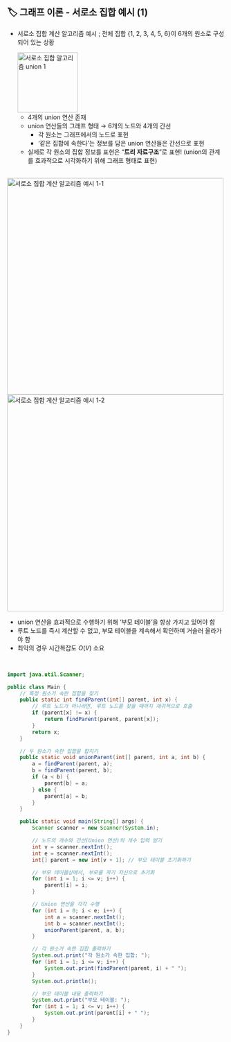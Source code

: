 ## **🏷️ 그래프 이론 - 서로소 집합 예시 (1)**

- 서로소 집합 계산 알고리즘 예시 ; 전체 집합 {1, 2, 3, 4, 5, 6}이 6개의 원소로 구성되어 있는 상황

   <img width="139" alt="서로소 집합 알고리즘 union 1" src="https://github.com/SeoWonLeee/2L24-Algo-Study/assets/148112372/bb5ef960-adf9-432c-bc01-f3cdc6a9f511">
    
    - 4개의 union 연산 존재
    - union 연산들의 그래프 형태 → 6개의 노드와 4개의 간선
        - 각 원소는 그래프에서의 노드로 표현
        - ‘같은 집합에 속한다’는 정보를 담은 union 연산들은 간선으로 표현
    - 실제로 각 원소의 집합 정보를 표현은 “**트리 자료구조**”로 표현! (union의 관계를 효과적으로 시각화하기 위해 그래프 형태로 표현)
<br/>

  <img width="500" alt="서로소 집합 계산 알고리즘 예시 1-1" src="https://github.com/SeoWonLeee/2L24-Algo-Study/assets/148112372/4dbeec65-1138-4bda-9ae3-c152e5f19715">
  <img width="500" alt="서로소 집합 계산 알고리즘 예시 1-2" src="https://github.com/SeoWonLeee/2L24-Algo-Study/assets/148112372/72c1048a-3ff0-4133-9d91-a0e3c91a5c99">
  
  - union 연산을 효과적으로 수행하기 위해 ‘부모 테이블’을 항상 가지고 있어야 함
  - 루트 노드를 즉시 계산할 수 없고, 부모 테이블을 계속해서 확인하며 거슬러 올라가야 함
  - 최악의 경우 시간복잡도 $O(V)$ 소요
</br> 

```java
import java.util.Scanner;

public class Main {
    // 특정 원소가 속한 집합을 찾기
    public static int findParent(int[] parent, int x) {
        // 루트 노드가 아니라면, 루트 노드를 찾을 때까지 재귀적으로 호출
        if (parent[x] != x) {
            return findParent(parent, parent[x]);
        }
        return x;
    }

    // 두 원소가 속한 집합을 합치기
    public static void unionParent(int[] parent, int a, int b) {
        a = findParent(parent, a);
        b = findParent(parent, b);
        if (a < b) {
            parent[b] = a;
        } else {
            parent[a] = b;
        }
    }

    public static void main(String[] args) {
        Scanner scanner = new Scanner(System.in);

        // 노드의 개수와 간선(Union 연산)의 개수 입력 받기
        int v = scanner.nextInt();
        int e = scanner.nextInt();
        int[] parent = new int[v + 1]; // 부모 테이블 초기화하기

        // 부모 테이블상에서, 부모를 자기 자신으로 초기화
        for (int i = 1; i <= v; i++) {
            parent[i] = i;
        }

        // Union 연산을 각각 수행
        for (int i = 0; i < e; i++) {
            int a = scanner.nextInt();
            int b = scanner.nextInt();
            unionParent(parent, a, b);
        }

        // 각 원소가 속한 집합 출력하기
        System.out.print("각 원소가 속한 집합: ");
        for (int i = 1; i <= v; i++) {
            System.out.print(findParent(parent, i) + " ");
        }
        System.out.println();

        // 부모 테이블 내용 출력하기
        System.out.print("부모 테이블: ");
        for (int i = 1; i <= v; i++) {
            System.out.print(parent[i] + " ");
        }
    }
}
```
